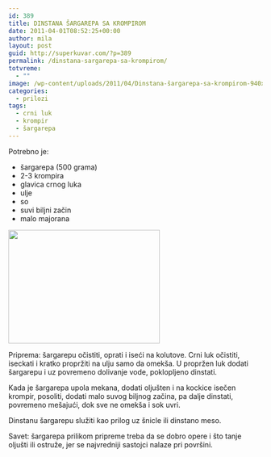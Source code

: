 ```yaml
---
id: 389
title: DINSTANA ŠARGAREPA SA KROMPIROM
date: 2011-04-01T08:52:25+00:00
author: mila
layout: post
guid: http://superkuvar.com/?p=389
permalink: /dinstana-sargarepa-sa-krompirom/
totvreme:
  - ""
image: /wp-content/uploads/2011/04/Dinstana-šargarepa-sa-krompirom-940x198.jpg
categories:
  - prilozi
tags:
  - crni luk
  - krompir
  - šargarepa
---
```

Potrebno je:

  * šargarepa (500 grama)
  * 2-3 krompira
  * glavica crnog luka
  * ulje
  * so
  * suvi biljni začin
  * malo majorana

<img class="alignnone size-medium wp-image-2571" title="Dinstana šargarepa sa krompirom" src="/wp-content/uploads/2011/04/Dinstana-šargarepa-sa-krompirom-300x225.jpg" alt="" width="300" height="225" /> 

Priprema: šargarepu očistiti, oprati i iseći na kolutove. Crni luk očistiti, iseckati i kratko propržiti na ulju samo da omekša. U propržen luk dodati šargarepu i uz povremeno dolivanje vode, poklopljeno dinstati.

Kada je šargarepa upola mekana, dodati oljušten i na kockice isečen krompir, posoliti, dodati malo suvog biljnog začina, pa dalje dinstati, povremeno mešajući, dok sve ne omekša i sok uvri.

Dinstanu šargarepu služiti kao prilog uz šnicle ili dinstano meso.

Savet: šargarepa prilikom pripreme treba da se dobro opere i što tanje oljušti ili ostruže, jer se najvredniji sastojci nalaze pri površini.